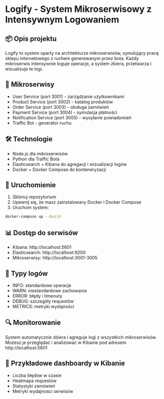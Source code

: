 # Logify - System Mikroserwisowy z Intensywnym Logowaniem

## 📦 Opis projektu
Logify to system oparty na architekturze mikroserwisów, symulujący pracę sklepu internetowego z ruchem generowanym przez bota. Każdy mikroserwis intensywnie loguje operacje, a system zbiera, przetwarza i wizualizuje te logi.

## 🧩 Mikroserwisy
- User Service (port 3001) - zarządzanie użytkownikami
- Product Service (port 3002) - katalog produktów
- Order Service (port 3003) - obsługa zamówień
- Payment Service (port 3004) - symulacja płatności
- Notification Service (port 3005) - wysyłanie powiadomień
- Traffic Bot - generator ruchu

## 🛠️ Technologie
- Node.js dla mikroserwisów
- Python dla Traffic Bota
- Elasticsearch + Kibana do agregacji i wizualizacji logów
- Docker + Docker Compose do konteneryzacji

## 🚀 Uruchomienie
1. Sklonuj repozytorium
2. Upewnij się, że masz zainstalowany Docker i Docker Compose
3. Uruchom system:
```bash
docker-compose up --build
```

## 📊 Dostęp do serwisów
- Kibana: http://localhost:5601
- Elasticsearch: http://localhost:9200
- Mikroserwisy: http://localhost:3001-3005

## 📝 Typy logów
- INFO: standardowe operacje
- WARN: niestandardowe zachowania
- ERROR: błędy i timeouty
- DEBUG: szczegóły requestów
- METRICS: metryki wydajności

## 🔍 Monitorowanie
System automatycznie zbiera i agreguje logi z wszystkich mikroserwisów. Możesz je przeglądać i analizować w Kibanie pod adresem http://localhost:5601

## 🎯 Przykładowe dashboardy w Kibanie
- Liczba błędów w czasie
- Heatmapa requestów
- Statystyki zamówień
- Metryki wydajności serwisów 